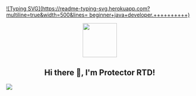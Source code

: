[![Typing SVG](https://readme-typing-svg.herokuapp.com?multiline=true&width=500&lines=
beginner+java+developer.++++++++++)](https://git.io/typing-svg)

<p align="center">
  <img width="92" src="https://raw.githubusercontent.com/shinokada/shinokada/master/assets/mkdir.png" />
</p>  
<h2 align="center">Hi there 👋, I'm Protector RTD!</h2>




![](https://komarev.com/ghpvc/?username=shinokada)
